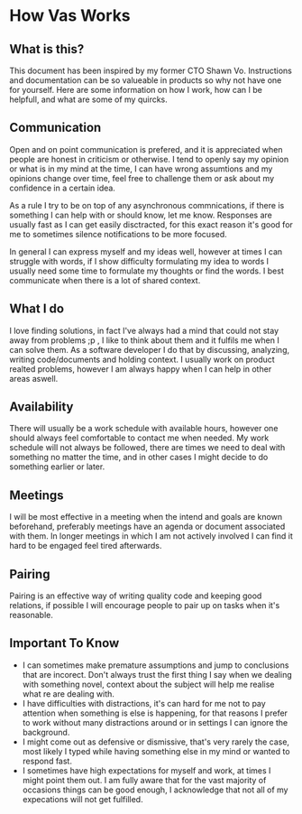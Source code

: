 # How Vas Works

## What is this?
This document has been inspired by my former CTO Shawn Vo. 
Instructions and documentation can be so valueable in products so why not have one for yourself.
Here are some information on how I work, how can I be helpfull, and what are some of my quircks.

## Communication
Open and on point communication is prefered, and it is appreciated when people are honest in criticism or otherwise.
I tend to openly say my opinion or what is in my mind at the time, I can have wrong assumtions and my opinions 
change over time, feel free to challenge them or ask about my confidence in a certain idea.

As a rule I try to be on top of any asynchronous commnications, if there is something I can help with or should know, let me know.
Responses are usually fast as I can get easily disctracted, for this exact reason it's good for me to sometimes silence notifications to be more focused.

In general I can express myself and my ideas well, however at times I can struggle with words, if I show difficulty formulating my idea to words
I usually need some time to formulate my thoughts or find the words. I best communicate when there is a lot of shared context.

## What I do
I love finding solutions, in fact I've always had a mind that could not stay away from problems ;p ,
I like to think about them and it fulfils me when I can solve them. As a software developer I do
that by discussing, analyzing, writing code/documents and holding context. I usually work on product realted problems, however
I am always happy when I can help in other areas aswell.


## Availability
There will usually be a work schedule with available hours, however one should always feel comfortable to contact me when needed.
My work schedule will not always be followed, there are times we need to deal with something no matter the time, and in other cases
I might decide to do something earlier or later.

## Meetings
I will be most effective in a meeting when the intend and goals are known beforehand, preferably meetings have an agenda or document associated with them.
In longer meetings in which I am not actively involved I can find it hard to be engaged feel tired afterwards.

## Pairing
Pairing is an effective way of writing quality code and keeping good relations, if possible I will encourage people to
pair up on tasks when it's reasonable.

## Important To Know

* I can sometimes make premature assumptions and jump to conclusions that are incorect. Don't always trust the first thing I say when we dealing with something novel, context about the subject will help me realise what re are dealing with.
* I have difficulties with distractions, it's can hard for me not to pay attention when something is else is happening, for that reasons I prefer to work without many distractions around or in settings I can ignore the background.
* I might come out as defensive or dismissive, that's very rarely the case, most likely I typed while having something else in my mind or wanted to respond fast.
* I sometimes have high expectations for myself and work, at times I might point them out. I am fully aware that for the vast majority of occasions things can be good enough, I acknowledge that not all of my expecations will not get fulfilled.
